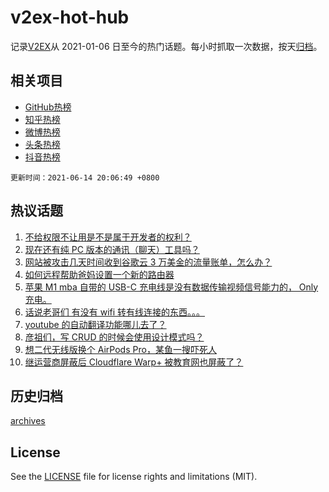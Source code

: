 # v2ex-hot-hub

 记录[V2EX](https://www.v2ex.com/)从 2021-01-06 日至今的热门话题。每小时抓取一次数据，按天[归档](archives)。
 
 ## 相关项目

- [GitHub热榜](https://github.com/snaildev/github-hot-hub)
- [知乎热榜](https://github.com/snaildev/zhihu-hot-hub)
- [微博热榜](https://github.com/snaildev/weibo-hot-hub)
- [头条热榜](https://github.com/snaildev/toutiao-hot-hub)
- [抖音热榜](https://github.com/snaildev/douyin-hot-hub)


 `更新时间：2021-06-14 20:06:49 +0800`

## 热议话题

1. [不给权限不让用是不是属于开发者的权利？](https://www.v2ex.com/t/783290)
1. [现在还有纯 PC 版本的通讯（聊天）工具吗？](https://www.v2ex.com/t/783242)
1. [网站被攻击几天时间收到谷歌云 3 万美金的流量账单，怎么办？](https://www.v2ex.com/t/783287)
1. [如何远程帮助爸妈设置一个新的路由器](https://www.v2ex.com/t/783237)
1. [苹果 M1 mba 自带的 USB-C 充电线是没有数据传输视频信号能力的， Only 充电。](https://www.v2ex.com/t/783293)
1. [话说老哥们 有没有 wifi 转有线连接的东西。。。](https://www.v2ex.com/t/783268)
1. [youtube 的自动翻译功能哪儿去了？](https://www.v2ex.com/t/783273)
1. [彦祖们，写 CRUD 的时候会使用设计模式吗？](https://www.v2ex.com/t/783300)
1. [想二代无线版换个 AirPods Pro，某鱼一搜吓死人](https://www.v2ex.com/t/783255)
1. [继运营商屏蔽后 Cloudflare Warp+ 被教育网也屏蔽了？](https://www.v2ex.com/t/783276)

## 历史归档

[archives](archives)

## License

See the [LICENSE](LICENSE) file for license rights and limitations (MIT).

